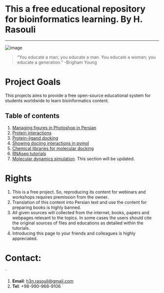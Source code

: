 # This a free educational repository for bioinformatics learning. By H. Rasouli
*****************************************************


![image](https://user-images.githubusercontent.com/17006122/147690420-cd1f6572-bafe-4b00-8f1d-ab884b061a55.png)

> “You educate a man; you educate a man. You educate a woman; you educate a generation.”
-Brigham Young


# Project Goals
This projects aims to provide a free open-source educational system for students worldwide to learn bioinformatics content.


## Table of contents
1. [Managing figures in Photoshop in Persian](https://github.com/zagrosman/Students/blob/master/%DA%A9%D8%A7%D8%B1%20%D8%A8%D8%A7%20%D8%A7%D8%A8%D8%B2%D8%A7%D8%B1%20Frame%20tool%20%D8%A8%D8%B1%D8%A7%DB%8C%20%D8%AA%D9%86%D8%B8%DB%8C%D9%85%20%D8%A7%D8%A8%D8%B9%D8%A7%D8%AF.pdf)
2. [Protein interactions](https://github.com/zagrosman/Students/blob/master/PPIs%20interactions%20using%20Chimera.md)
3. [Protein-ligand docking](https://github.com/zagrosman/Students/blob/master/protein-ligand%20docking.md)
4. [Showing docjing interactions in pymol](https://github.com/zagrosman/Students/blob/master/Showing%20interactions%20using%20PyMOL.pdf)
5. [Chemical libraries for molecular docking](https://github.com/zagrosman/Students/blob/master/chemical%20libraries%20for%20docking.md)
6. [RNAseq tutorials](https://github.com/zagrosman/Students/tree/master/RNAseq)
7. [Molecular dynamics simulation]( ). This section will be updated. 



# Rights
1. This is a free project. So, reproducing its content for webinars and workshops requires premission from the owner. 
2. Translation of this content into Persian text and use the content for preparing books is highly banned. 
3. All given sources will collected from the internet, books, papers and webpages relevant to the topics. In some cases the users should cite the original sources of files and educations as detailed within the tutorials. 
4. Introducing this page to your friends and colleagues is highly appreciated. 


# Contact:
`
1. **Email**: h3n.rasouli@gmail.com
2. **Tel**: +98-990-966-9106
`
